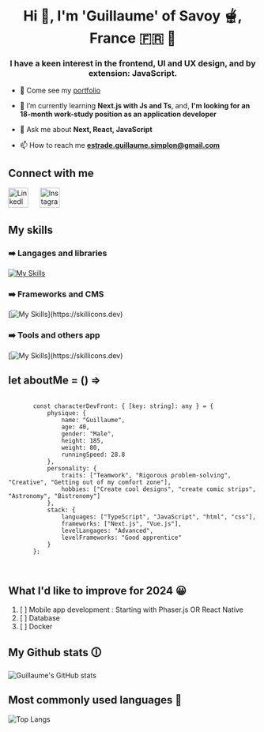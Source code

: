 <h1 align="center">Hi 👋, I'm 'Guillaume' of Savoy 🫕, France 🇫🇷 🥖 </h1>
<h3 align="center">I have a keen interest in the frontend, UI and UX design, and by extension: JavaScript.</h3>

- 🔭 Come see my [portfolio](https://guillaumesimplon.github.io/Guillaume_portfolio/)

- 🌱 I’m currently learning **Next.js with Js and Ts**, and, **I'm looking for an 18-month work-study position as an application developer**

- 💬 Ask me about **Next, React, JavaScript**

- 📫 How to reach me **estrade.guillaume.simplon@gmail.com**


## Connect with me
  <a href="https://www.linkedin.com/in/guillaume-estrade/" target="_blank"><img src="https://raw.githubusercontent.com/rahuldkjain/github-profile-readme-generator/master/src/images/icons/Social/linked-in-alt.svg" alt="LinkedIn" height="40" width="40" style="margin-right: 20px;"></a>
  <a href="https://www.instagram.com/guiomino/" target="_blank"><img src="https://raw.githubusercontent.com/rahuldkjain/github-profile-readme-generator/master/src/images/icons/Social/instagram.svg" alt="Instagram" height="40" width="40"></a>



<!-- CONTAINER ABOUT MY SKILLS -->

## My skills
### ➡️ Langages and libraries
[![My Skills](https://skillicons.dev/icons?i=html,css,js,ts,scss,bootstrap,tailwind,mysql,php)](https://skillicons.dev)

### ➡️ Frameworks and CMS
[![My Skills](https://skillicons.dev/icons?i=next,react,vue,wordpress,symfony,)](https://skillicons.dev)

### ➡️ Tools and others app
[![My Skills](https://skillicons.dev/icons?i=figma,github,vscode,sublime,illustrator,photoshop,sketchup,windows,linux,apple,)](https://skillicons.dev)


<!-- CODE CONTAINER ABOUT ME -->

## let aboutMe = () =>
 <div class="code_container">
   <pre class="language_typescript">
     <code>
       const characterDevFront: { [key: string]: any } = {
           physique: {
               name: "Guillaume",
               age: 40,
               gender: "Male",
               height: 185,
               weight: 80,
               runningSpeed: 28.8
           },
           personality: {
               traits: ["Teamwork", "Rigorous problem-solving", "Creative", "Getting out of my comfort zone"],
               hobbies: ["Create cool designs", "create comic strips", "Astronomy", "Bistronomy"]
           },
           stack: {
               languages: ["TypeScript", "JavaScript", "html", "css"],
               frameworks: ["Next.js", "Vue.js"],
               levelLangages: "Advanced",
               levelFrameworks: "Good apprentice"
           }
       };
     </code>
   </pre>
 </div>
 
## What I'd like to improve for 2024 😀
1. [ ] Mobile app development : Starting with Phaser.js OR React Native
2. [ ] Database
3. [ ] Docker

## My Github stats 🛈
![Guillaume's GitHub stats](https://github-readme-stats.vercel.app/api?username=GuillaumeSimplon&show_icons=true&theme=radical)

## Most commonly used languages 🔎
![Top Langs](https://github-readme-stats.vercel.app/api/top-langs/?username=GuillaumeSimplon)
